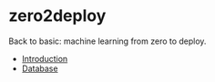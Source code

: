 # zero2deploy
Back to basic: machine learning from zero to deploy.

- [Introduction](./introduction.md)
- [Database](./database.md)
